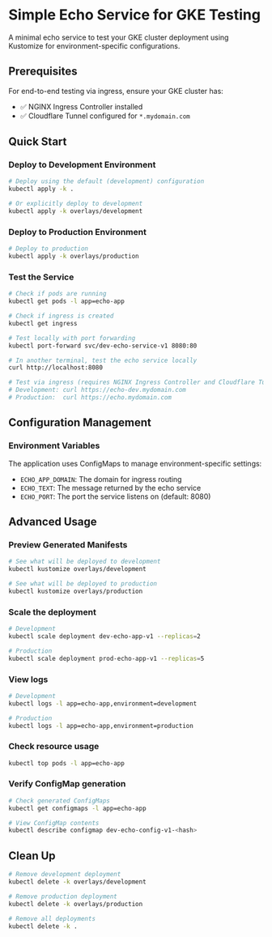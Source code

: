 # Simple Echo Service for GKE Testing

A minimal echo service to test your GKE cluster deployment using Kustomize for environment-specific configurations.


## Prerequisites

For end-to-end testing via ingress, ensure your GKE cluster has:
- ✅ NGINX Ingress Controller installed
- ✅ Cloudflare Tunnel configured for `*.mydomain.com`


## Quick Start

### Deploy to Development Environment

```bash
# Deploy using the default (development) configuration
kubectl apply -k .

# Or explicitly deploy to development
kubectl apply -k overlays/development
```

### Deploy to Production Environment

```bash
# Deploy to production
kubectl apply -k overlays/production
```

### Test the Service

```bash
# Check if pods are running
kubectl get pods -l app=echo-app

# Check if ingress is created
kubectl get ingress

# Test locally with port forwarding
kubectl port-forward svc/dev-echo-service-v1 8080:80

# In another terminal, test the echo service locally
curl http://localhost:8080

# Test via ingress (requires NGINX Ingress Controller and Cloudflare Tunnel)
# Development: curl https://echo-dev.mydomain.com
# Production:  curl https://echo.mydomain.com
```

## Configuration Management

### Environment Variables

The application uses ConfigMaps to manage environment-specific settings:

- `ECHO_APP_DOMAIN`: The domain for ingress routing
- `ECHO_TEXT`: The message returned by the echo service
- `ECHO_PORT`: The port the service listens on (default: 8080)


## Advanced Usage

### Preview Generated Manifests

```bash
# See what will be deployed to development
kubectl kustomize overlays/development

# See what will be deployed to production
kubectl kustomize overlays/production
```

### Scale the deployment
```bash
# Development
kubectl scale deployment dev-echo-app-v1 --replicas=2

# Production
kubectl scale deployment prod-echo-app-v1 --replicas=5
```

### View logs
```bash
# Development
kubectl logs -l app=echo-app,environment=development

# Production
kubectl logs -l app=echo-app,environment=production
```

### Check resource usage
```bash
kubectl top pods -l app=echo-app
```

### Verify ConfigMap generation
```bash
# Check generated ConfigMaps
kubectl get configmaps -l app=echo-app

# View ConfigMap contents
kubectl describe configmap dev-echo-config-v1-<hash>
```

## Clean Up

```bash
# Remove development deployment
kubectl delete -k overlays/development

# Remove production deployment
kubectl delete -k overlays/production

# Remove all deployments
kubectl delete -k .
```
